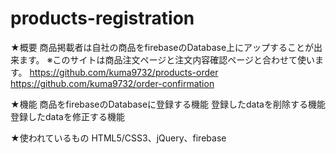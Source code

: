 # products-registration
★概要
商品掲載者は自社の商品をfirebaseのDatabase上にアップすることが出来ます。
※このサイトは商品注文ページと注文内容確認ページと合わせて使います。
https://github.com/kuma9732/products-order
https://github.com/kuma9732/order-confirmation

★機能
商品をfirebaseのDatabaseに登録する機能
登録したdataを削除する機能
登録したdataを修正する機能

★使われているもの
HTML5/CSS3、jQuery、firebase

